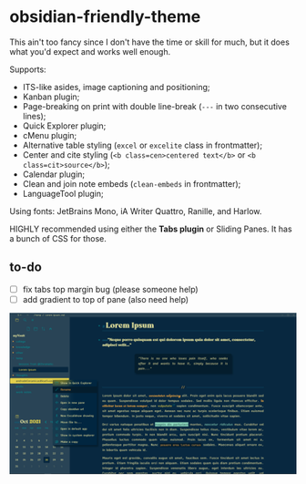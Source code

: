 # obsidian-friendly-theme

This ain't too fancy since I don't have the time or skill for much, but it does what you'd expect and works well enough.

Supports:
- ITS-like asides, image captioning and positioning;
- Kanban plugin;
- Page-breaking on print with double line-break (`---` in two consecutive lines);
- Quick Explorer plugin;
- cMenu plugin;
- Alternative table styling (`excel` or `excelite` class in frontmatter);
- Center and cite styling (`<b class=cen>centered text</b>` or `<b class=cit>source</b>`);
- Calendar plugin;
- Clean and join note embeds (`clean-embeds` in frontmatter);
- LanguageTool plugin; 

Using fonts: JetBrains Mono, iA Writer Quattro, Ranille, and Harlow.

HIGHLY recommended using either the **Tabs plugin** or Sliding Panes. It has a bunch of CSS for those.

## to-do
- [ ] fix tabs top margin bug (please someone help)
- [ ] add gradient to top of pane (also need help)

![screenshot.png](https://github.com/firinael/obsidian-friendly-theme/blob/main/screenshot.png?raw=true)
